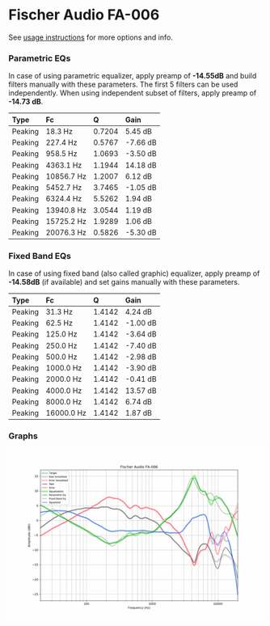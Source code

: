# Fischer Audio FA-006
See [usage instructions](https://github.com/jaakkopasanen/AutoEq#usage) for more options and info.

### Parametric EQs
In case of using parametric equalizer, apply preamp of **-14.55dB** and build filters manually
with these parameters. The first 5 filters can be used independently.
When using independent subset of filters, apply preamp of **-14.73 dB**.

| Type    | Fc         |      Q | Gain     |
|:--------|:-----------|:-------|:---------|
| Peaking | 18.3 Hz    | 0.7204 | 5.45 dB  |
| Peaking | 227.4 Hz   | 0.5767 | -7.66 dB |
| Peaking | 958.5 Hz   | 1.0693 | -3.50 dB |
| Peaking | 4363.1 Hz  | 1.1944 | 14.18 dB |
| Peaking | 10856.7 Hz | 1.2007 | 6.12 dB  |
| Peaking | 5452.7 Hz  | 3.7465 | -1.05 dB |
| Peaking | 6324.4 Hz  | 5.5262 | 1.94 dB  |
| Peaking | 13940.8 Hz | 3.0544 | 1.19 dB  |
| Peaking | 15725.2 Hz | 1.9289 | 1.06 dB  |
| Peaking | 20076.3 Hz | 0.5826 | -5.30 dB |

### Fixed Band EQs
In case of using fixed band (also called graphic) equalizer, apply preamp of **-14.58dB**
(if available) and set gains manually with these parameters.

| Type    | Fc         |      Q | Gain     |
|:--------|:-----------|:-------|:---------|
| Peaking | 31.3 Hz    | 1.4142 | 4.24 dB  |
| Peaking | 62.5 Hz    | 1.4142 | -1.00 dB |
| Peaking | 125.0 Hz   | 1.4142 | -3.64 dB |
| Peaking | 250.0 Hz   | 1.4142 | -7.40 dB |
| Peaking | 500.0 Hz   | 1.4142 | -2.98 dB |
| Peaking | 1000.0 Hz  | 1.4142 | -3.90 dB |
| Peaking | 2000.0 Hz  | 1.4142 | -0.41 dB |
| Peaking | 4000.0 Hz  | 1.4142 | 13.57 dB |
| Peaking | 8000.0 Hz  | 1.4142 | 6.74 dB  |
| Peaking | 16000.0 Hz | 1.4142 | 1.87 dB  |

### Graphs
![](./Fischer%20Audio%20FA-006.png)